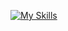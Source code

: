 [![My Skills](https://skillicons.dev/icons?i=js,express,nodejs,react,mongo&theme=dark)](https://skillicons.dev)